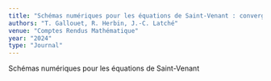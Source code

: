 ```yaml
---
title: "Schémas numériques pour les équations de Saint-Venant : convergence et stabilité"
authors: "T. Gallouet, R. Herbin, J.-C. Latché"
venue: "Comptes Rendus Mathématique"
year: "2024"
type: "Journal"
---
```


Schémas numériques pour les équations de Saint-Venant

